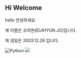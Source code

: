 ## Hi Welcome
hello 안녕하세요

제 이름은 조의현(EUIHYUN JO)입니다.

제 생일은 2003.12.26 입니다.

![Python](https://img.shields.io/badge/python-3670A0?style=flat-square&logo=python&logoColor=ffdd54)
<img src="https://img.shields.io/badge/unity-%23000000.svg?&style=for-the-badge&logo=unity&logoColor=white" />

<!--
**Ydin-ee/Ydin-ee** is a ✨ _special_ ✨ repository because its `README.md` (this file) appears on your GitHub profile.

Here are some ideas to get you started:

- 🔭 I’m currently working on ...
- 🌱 I’m currently learning ...
- 👯 I’m looking to collaborate on ...
- 🤔 I’m looking for help with ...
- 💬 Ask me about ...
- 📫 How to reach me: ...
- 😄 Pronouns: ...
- ⚡ Fun fact: ...
-->
